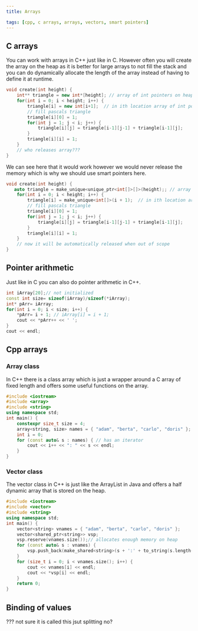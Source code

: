 ```yaml
---
title: Arrays

tags: [cpp, c arrays, arrays, vectors, smart pointers]
---
```


## C arrays

You can work with arrays in C++ just like in C. However often you will create the array on the heap as it is better for large arrays to not fill the stack and you can do dynamically allocate the length of the array instead of having to define it at runtime.

```cpp
void create(int height) {
    int** triangle = new int*[height]; // array of int pointers on heap
    for(int i = 0; i < height; i++) {
        triangle[i] = new int[i+1];  // in ith location array of int pointers on heap
        // fill pascals triangle
        triangle[i][0] = 1;
        for(int j = 1; j < i; j++) {
            triangle[i][j] = triangle[i-1][j-1] + triangle[i-1][j];
        }
        triangle[i][i] = 1;
    }
    // who releases array???
}
```

We can see here that it would work however we would never release the memory which is why we should use smart pointers here.

```cpp
void create(int height) {
   auto triangle = make_unique<unique_ptr<int[]>[]>(height);; // array of int pointers on heap
    for(int i = 0; i < height; i++) {
        triangle[i] = make_unique<int[]>(i + 1);  // in ith location array of int pointers on heap
        // fill pascals triangle
        triangle[i][0] = 1;
        for(int j = 1; j < i; j++) {
            triangle[i][j] = triangle[i-1][j-1] + triangle[i-1][j];
        }
        triangle[i][i] = 1;
    }
    // now it will be automatically released when out of scope
}
```

## Pointer arithmetic

Just like in C you can also do pointer arithmetic in C++.

```cpp
int iArray[20];// not initialized
const int size= sizeof(iArray)/sizeof(*iArray);
int* pArr= iArray;
for(int i = 0; i < size; i++) {
    *pArr= i + 1; // iArray[i] = i + 1;
    cout << *pArr++ << ' ';
}
cout << endl;
```

## Cpp arrays

### Array class

In C++ there is a class array which is just a wrapper around a C array of fixed length and offers some useful functions on the array.

```cpp
#include <iostream>
#include <array>
#include <string>
using namespace std;
int main() {
    constexpr size_t size = 4;
    array<string, size> names = { "adam", "berta", "carlo", "doris" };
    int i = 0;
    for (const auto& s : names) { // has an iterator
        cout << i++ << ": " << s << endl;
    }
}
```

### Vector class

The vector class in C++ is just like the ArrayList in Java and offers a half dynamic array that is stored on the heap.

```cpp
#include <iostream>
#include <vector>
#include <string>
using namespace std;
int main() {
    vector<string> vnames = { "adam", "berta", "carlo", "doris" };
    vector<shared_ptr<string>> vsp;
    vsp.reserve(vnames.size());// allocates enough memory on heap
    for (const auto& s : vnames) {
        vsp.push_back(make_shared<string>(s + ':' + to_string(s.length())));
    }
    for (size_t i = 0; i < vnames.size(); i++) {
        cout << vnames[i] << endl;
        cout << *vsp[i] << endl;
    }
    return 0;
}
```

## Binding of values

??? not sure it is called this jsut splitting no?
